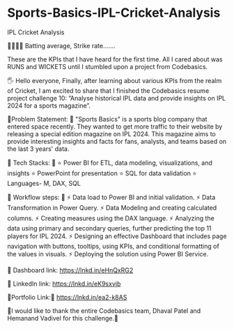 # Sports-Basics-IPL-Cricket-Analysis
IPL Cricket Analysis

🏏🏏🏏🏏 Batting average, Strike rate…….

These are the KPIs that I have heard for the first time. All I cared about was RUNS and WICKETS until I stumbled upon a project from Codebasics.

🖐 Hello everyone,
Finally, after learning about various KPIs from the realm of Cricket, I  am excited to share that I finished the Codebasics resume project challenge 10: ”Analyse historical IPL data and provide insights on IPL 2024 for a sports magazine”.

🏏Problem Statement: 🏏 
"Sports Basics" is a sports blog company that entered space recently.  They wanted to get more traffic to their website by releasing a special edition magazine on IPL 2024.  This magazine aims to provide interesting insights and facts for fans, analysts, and teams based on the last 3 years' data.

🏏 Tech Stacks: 🏏 
⭐ Power BI for  ETL, data modeling, visualizations, and insights
⭐ PowerPoint for presentation
⭐ SQL for data validation 
⭐ Languages- M, DAX, SQL
 
🏏 Workflow steps: 🏏 
⚡ Data load to Power BI and initial validation.
⚡ Data Transformation in Power Query.
⚡ Data Modeling and creating calculated columns.
⚡ Creating measures using the DAX language.
⚡ Analyzing the data using primary and secondary queries, further predicting the top 11 players for IPL 2024. 
⚡ Designing an effective Dashboard that includes page navigation with buttons, tooltips, using KPIs, and conditional formatting of the values in visuals.
⚡ Deploying the solution using Power BI Service.
 
📁 Dashboard link: https://lnkd.in/eHnQxRG2
 
📢 LinkedIn link: https://lnkd.in/eK9sxvjb
 
🏹Portfolio Link:🏹 https://lnkd.in/ea2-k8AS

 🏏I would like to thank the entire Codebasics team, Dhaval Patel and Hemanand Vadivel for this challenge.🏏 
